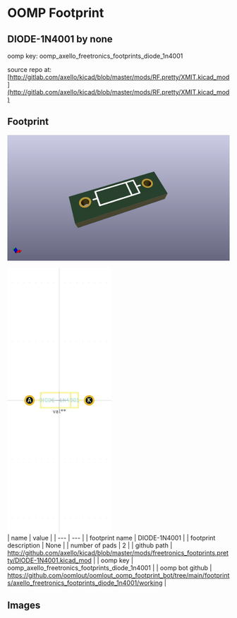 # OOMP Footprint  
## DIODE-1N4001  by none  
  
oomp key: oomp_axello_freetronics_footprints_diode_1n4001  
  
source repo at: [http://gitlab.com/axello/kicad/blob/master/mods/RF.pretty/XMIT.kicad_mod](http://gitlab.com/axello/kicad/blob/master/mods/RF.pretty/XMIT.kicad_mod)  
## Footprint  
  
[![working_kicad_pcb_3d.png](working_kicad_pcb_3d_600.png)](working_kicad_pcb_3d.png)  
  
[![working.png](working_600.png)](working.png)  
| name | value | 
| --- | --- | 
| footprint name | DIODE-1N4001 | 
| footprint description | None | 
| number of pads | 2 | 
| github path | http://github.com/axello/kicad/blob/master/mods/freetronics_footprints.pretty/DIODE-1N4001.kicad_mod | 
| oomp key | oomp_axello_freetronics_footprints_diode_1n4001 | 
| oomp bot github | https://github.com/oomlout/oomlout_oomp_footprint_bot/tree/main/footprints/axello_freetronics_footprints_diode_1n4001/working | 
## Images  

